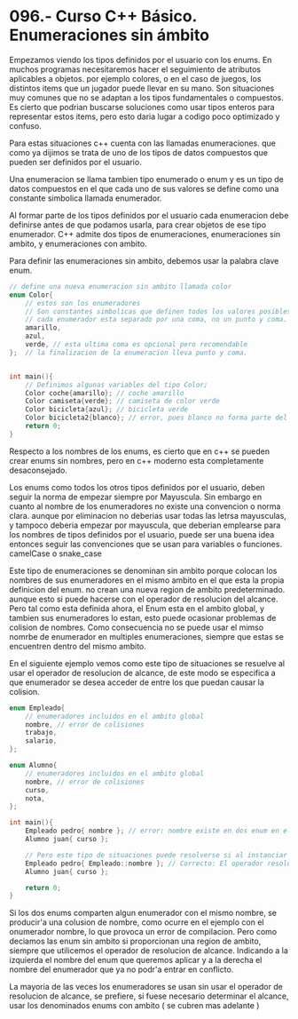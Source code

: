 096.- Curso C++ Básico. Enumeraciones sin ámbito
===

Empezamos viendo los tipos definidos por el usuario con los
enums. En muchos programas necesitaremos hacer el
seguimiento de atributos aplicables a objetos. por ejemplo
colores, o en el caso de juegos, los distintos items que un
jugador puede llevar en su mano. Son situaciones muy comunes
que no se adaptan a los tipos fundamentales o compuestos. Es
cierto que podrian buscarse soluciones como usar tipos
enteros para representar estos items, pero esto daria lugar
a codigo poco optimizado y confuso.

Para estas situaciones c++ cuenta con las llamadas
enumeraciones. que como ya dijimos se trata de uno de los
tipos de datos compuestos que pueden ser definidos por el
usuario.

Una enumeracion se llama tambien tipo enumerado o enum y es
un tipo de datos compuestos en el que cada uno de sus
valores se define como una constante simbolica llamada
enumerador.

Al formar parte de los tipos definidos por el usuario cada
enumeracion debe definirse antes de que podamos usarla, para
crear objetos de ese tipo enumerador. C++ admite dos tipos
de enumeraciones, enumeraciones sin ambito, y enumeraciones
con ambito.

Para definir las enumeraciones sin ambito, debemos usar la
palabra clave enum.


```cpp
// define una nueva enumeracion sin ambito llamada color
enum Color{
	// estos son los enumeradores
	// Son constantes simbolicas que definen todos los valores posibles que este tipo puede contener
	// cada enumerador esta separado por una coma, no un punto y coma.
	amarillo,
	azul,
	verde, // esta ultima coma es opcional pero recomendable 
};  // la finalizacion de la enumeracion lleva punto y coma.


int main(){
	// Definimos algunas variables del tipo Color;
	Color coche{amarillo}; // coche amarillo
	Color camiseta{verde}; // camiseta de color verde
	Color bicicleta{azul}; // bicicleta verde
	Color bicicleta2{blanco}; // error, pues blanco no forma parte del enumerado Color.
	return 0;
}

```


Respecto a los nombres de los enums, es cierto que en c++ se
pueden crear enums sin nombres, pero en c++ moderno esta
completamente desaconsejado.

Los enums como todos los otros tipos definidos por el
usuario, deben seguir la norma de empezar siempre por
Mayuscula. Sin embargo en cuanto al nombre de los
enumeradores no existe una convencion o norma clara. aunque
por eliminacion no deberias usar todas las letrsa
mayusculas, y tampoco deberia empezar por mayuscula, que
deberian emplearse para los nombres de tipos definidos por
el usuario, puede ser una buena idea entonces seguir las
convenciones que se usan para variables o funciones.
camelCase o snake_case

Este tipo de enumeraciones se denominan sin ambito porque
colocan los nombres de sus enumeradores en el mismo ambito
en el que esta la propia definicion del enum. no crean una
nueva region de ambito predeterminado. aunque esto si puede
hacerse con el operador de resolucion del alcance. Pero tal
como esta definida ahora, el Enum esta en el ambito global,
y tambien sus enumeradores lo estan, esto puede ocasionar
problemas de colision de nombres. Como consecuencia no se
puede usar el mimso nomrbe de enumerador en multiples
enumeraciones, siempre que estas se encuentren dentro del
mismo ambito.

En el siguiente ejemplo vemos como este tipo de situaciones
se resuelve al usar el operador de resolucion de alcance, de
este modo se especifica a que enumerador se desea acceder de
entre los que puedan causar la colision.

```cpp
enum Empleado{
	// enumeradores incluidos en el ambito global
	nombre, // error de colisiones
	trabajo,
	salario,
};

enum Alumno{
	// enumeradores incluidos en el ambito global
	nombre, // error de colisiones
	curso,
	nota,
};

int main(){
	Empleado pedro{ nombre }; // error: nombre existe en dos enum en el mismo ambito.
	Alumno juan{ curso };

	// Pero este tipo de situaciones puede resolverse si al instanciar un enum usamos la resolucion de ambito
	Empleado pedro{ Empleado::nombre }; // Correcto: El operador resolucion de alcance permite diferenciar el enum.
	Alumno juan{ curso };

	return 0;
}

```

Si los dos enums comparten algun enumerador con el mismo
nombre, se producir'a una colusion de nombre, como ocurre en
el ejemplo con el onumerador nombre, lo que provoca un error
de compilacion. Pero como deciamos las enum sin ambito si
proporcionan una region de ambito, siempre que utilicemos el
operador de resolucion de alcance. Indicando a la izquierda
el nombre del enum que queremos aplicar y a la derecha el
nombre del enumerador que ya no podr'a entrar en conflicto.

La mayoria de las veces los enumeradores se usan sin usar el
operador de resolucion de alcance, se prefiere, si fuese
necesario determinar el alcance, usar los denominados enums
con ambito ( se cubren mas adelante )
